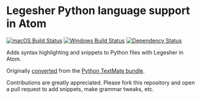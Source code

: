 # Legesher Python language support in Atom
[![macOS Build Status](https://travis-ci.com/legesher/language-legesher-python.svg?branch=master)](https://travis-ci.com/legesher/language-legesher-python)
[![Windows Build Status](https://ci.appveyor.com/api/projects/status/hmxrb9jttjh41es9/branch/master?svg=true)](https://ci.appveyor.com/project/legesher/language-legesher-python/branch/master)
[![Dependency Status](https://david-dm.org/legesher/language-legesher-python.svg)](https://david-dm.org/legesher/language-legesher-python)

Adds syntax highlighting and snippets to Python files with Legesher in Atom.

Originally [converted](http://flight-manual.atom.io/hacking-atom/sections/converting-from-textmate) from the [Python TextMate bundle](https://github.com/textmate/python.tmbundle).

Contributions are greatly appreciated. Please fork this repository and open a pull request to add snippets, make grammar tweaks, etc.

